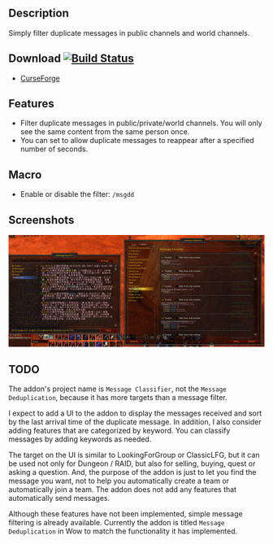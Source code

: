 Description
-----------------
Simply filter duplicate messages in public channels and world channels.

Download [![Build Status](https://travis-ci.com/SwimmingTiger/MessageClassifier.svg)](https://travis-ci.com/SwimmingTiger/MessageClassifier)
-----------------
* [CurseForge](https://www.curseforge.com/wow/addons/messageclassifier/files)

Features
-----------------
* Filter duplicate messages in public/private/world channels. You will only see the same content from the same person once.
* You can set to allow duplicate messages to reappear after a specified number of seconds.

Macro
-----------------
* Enable or disable the filter: `/msgdd`

Screenshots
-----------------
![Usage / Configure](doc/img/usage.jpg "Usage / Configure")

TODO
-----------------
The addon's project name is `Message Classifier`, not the `Message Deduplication`, because it has more targets than a message filter.

I expect to add a UI to the addon to display the messages received and sort by the last arrival time of the duplicate message. In addition, I also consider adding features that are categorized by keyword. You can classify messages by adding keywords as needed.

The target on the UI is similar to LookingForGroup or ClassicLFG, but it can be used not only for Dungeon / RAID, but also for selling, buying, quest or asking a question. And, the purpose of the addon is just to let you find the message you want, not to help you automatically create a team or automatically join a team. The addon does not add any features that automatically send messages.

Although these features have not been implemented, simple message filtering is already available. Currently the addon is titled `Message Deduplication` in Wow to match the functionality it has implemented.
